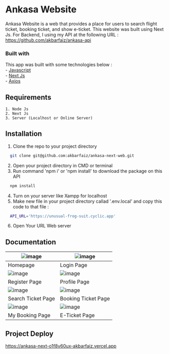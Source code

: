 # Ankasa Website

Ankasa Website is a web that provides a place for users to search flight ticket, booking ticket, and show e-ticket. This website was built using Next Js. For Backend, I using my API at the following URL : https://github.com/akbarfaiz/ankasa-api

<h3>Built with</h3>
This app was built with some technologies below : <br>
- <a href='https://www.javascript.com/'>Javascript</a><br>
- <a href='https://nextjs.org'>Next Js</a><br>
- <a href='https://axios-http.com/'>Axios</a><br>

## Requirements

    1. Node Js
    2. Next Js
    3. Server (Localhost or Online Server)


## Installation

1. Clone the repo to your project directory

```bash
  git clone git@github.com:akbarfaiz/ankasa-next-web.git
```
2. Open your project directory in CMD or terminal
3. Run command 'npm i' or 'npm install' to download the package on this API
```bash
  npm install
```
4. Turn on your server like Xampp for localhost
5. Make new file in your project directory callad '.env.local' and copy this code to that file :
```bash
  API_URL='https://unusual-frog-suit.cyclic.app'
```
6. Open Your URL Web server


## Documentation
| ![image](https://github.com/akbarfaiz/ankasa-next-web/assets/87055460/fae37aa0-f573-4c7f-bd4f-e6de5549fa28) | ![image](https://github.com/akbarfaiz/ankasa-next-web/assets/87055460/86ec716e-3d55-418a-9324-db713a85757c) |
|----------------------------------|-----------------------------------|
| Homepage                         | Login Page                        |
|![image](https://github.com/akbarfaiz/ankasa-next-web/assets/87055460/bcb13f7d-c84e-4f5d-9530-defe998147c6) | ![image](https://github.com/akbarfaiz/ankasa-next-web/assets/87055460/c7a3a917-1274-4304-ad95-680d6b6ad9aa) |
| Register Page                    | Profile Page                      |
| ![image](https://github.com/akbarfaiz/ankasa-next-web/assets/87055460/8ec744a3-998d-48f2-87b7-a23c54a0a167) | ![image](https://github.com/akbarfaiz/ankasa-next-web/assets/87055460/9f6a4417-603e-41bc-9813-4a38ae3a5ea3) |
| Search Ticket Page               | Booking Ticket Page               |
| ![image](https://github.com/akbarfaiz/ankasa-next-web/assets/87055460/2eb9c9ff-1799-4509-ba8d-ae8bd7db622a) | ![image](https://github.com/akbarfaiz/ankasa-next-web/assets/87055460/dd901c21-2559-4e4c-8ab4-e73e0521e7f5) |
| My Booking Page               | E-Ticket Page               |


## Project Deploy
https://ankasa-next-o1f8v60ux-akbarfaiz.vercel.app
